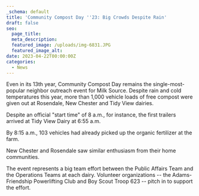 ```yaml
---
_schema: default
title: 'Community Compost Day ''23: Big Crowds Despite Rain'
draft: false
seo:
  page_title:
  meta_description:
  featured_image: /uploads/img-6831.JPG
  featured_image_alt:
date: 2023-04-22T00:00:00Z
categories:
  - News
---
```

Even in its 13th year, Community Compost Day remains the single-most-popular neighbor outreach event for Milk Source. Despite rain and cold temperatures this year, more than 1,000 vehicle loads of free compost were given out at Rosendale, New Chester and Tidy View dairies.

Despite an official "start time" of 8 a.m., for instance, the first trailers arrived at Tidy View Dairy at 6:55 a.m.

By 8:15 a.m., 103 vehicles had already picked up the organic fertilizer at the farm.

New Chester and Rosendale saw similar enthusiasm from their home communities.

The event represents a big team effort between the Public Affairs Team and the Operations Teams at each dairy. Volunteer organizations -- the Adams-Friendship Powerlifting Club and Boy Scout Troop 623 -- pitch in to support the effort.